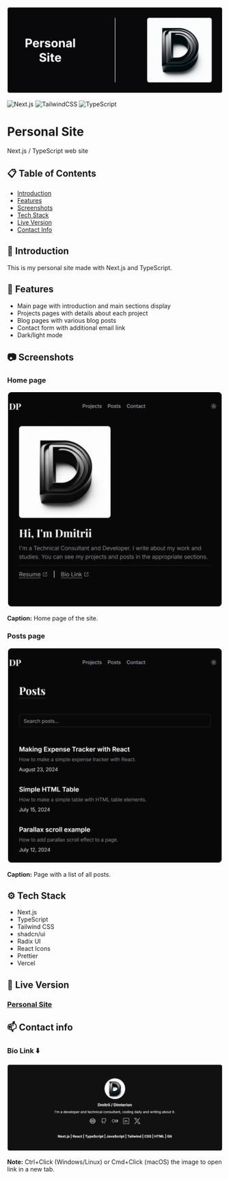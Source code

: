 <img src="./public/images/readme/personal_site_readme_header.svg" alt="Personal Site readme header" />

![Next.js](https://img.shields.io/badge/Next.js-000000?style=for-the-badge&logo=next.js&logoColor=white) ![TailwindCSS](https://img.shields.io/badge/Tailwind_CSS-38B2AC?style=for-the-badge&logo=tailwind-css&logoColor=white) ![TypeScript](https://img.shields.io/badge/TypeScript-007ACC?style=for-the-badge&logo=typescript&logoColor=white)

# Personal Site

Next.js / TypeScript web site

## 📋 Table of Contents

- [Introduction](#introduction)
- [Features](#features)
- [Screenshots](#screenshots)
- [Tech Stack](#tech-stack)
- [Live Version](#live-version)
- [Contact Info](#contact-info)

## <a id="introduction"></a>🔎 Introduction

This is my personal site made with Next.js and TypeScript.

## <a id="features"></a>📌 Features

- Main page with introduction and main sections display
- Projects pages with details about each project
- Blog pages with various blog posts
- Contact form with additional email link
- Dark/light mode

## <a id="screenshots"></a>📷 Screenshots

### Home page

<img src="./public/images/readme/personal_site_home_page.svg" alt="Personal Site home page" />

**Caption:** Home page of the site.

### Posts page

<img src="./public/images/readme/personal_site_posts_page.svg" alt="Personal Site posts page" />

**Caption:** Page with a list of all posts.

## <a id="tech-stack"></a>⚙️ Tech Stack

- Next.js
- TypeScript
- Tailwind CSS
- shadcn/ui
- Radix UI
- React Icons
- Prettier
- Vercel

## <a id="live-version"></a>🔗 Live Version

### [Personal Site](https://www.dimterion.com/)

## <a id="contact-info"></a>📫 Contact info

### Bio Link ⬇️

<a href="https://linktr.ee/dimterion">
  <img src="https://raw.githubusercontent.com/Dimterion/Dimterion/1521172f216f8f90db6b3b986c1cbb19994847eb/images/bio_link_image.svg" alt="Dimterion Bio Link Image" />
</a>

**Note:** Ctrl+Click (Windows/Linux) or Cmd+Click (macOS) the image to open link in a new tab.
